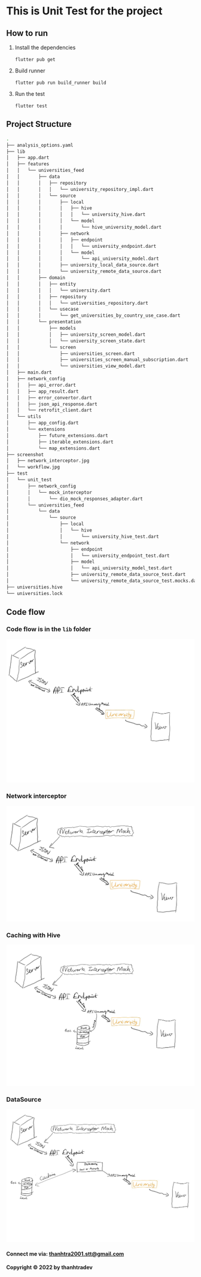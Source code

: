 # This is Unit Test for the project

## How to run

1. Install the dependencies

    ```flutter pub get```

2. Build runner

    ```flutter pub run build_runner build```

3. Run the test

    ```flutter test```

## Project Structure

```bash
.
├── analysis_options.yaml
├── lib
│   ├── app.dart
│   ├── features
│   │   └── universities_feed
│   │       ├── data
│   │       │   ├── repository
│   │       │   │   └── university_repository_impl.dart
│   │       │   └── source
│   │       │       ├── local
│   │       │       │   ├── hive
│   │       │       │   │   └── university_hive.dart
│   │       │       │   └── model
│   │       │       │       └── hive_university_model.dart
│   │       │       ├── network
│   │       │       │   ├── endpoint
│   │       │       │   │   └── university_endpoint.dart
│   │       │       │   └── model
│   │       │       │       └── api_university_model.dart
│   │       │       ├── university_local_data_source.dart
│   │       │       └── university_remote_data_source.dart
│   │       ├── domain
│   │       │   ├── entity
│   │       │   │   └── university.dart
│   │       │   ├── repository
│   │       │   │   └── untiversities_repository.dart
│   │       │   └── usecase
│   │       │       └── get_universities_by_country_use_case.dart
│   │       └── presentation
│   │           ├── models
│   │           │   ├── university_screen_model.dart
│   │           │   └── university_screen_state.dart
│   │           └── screen
│   │               ├── universities_screen.dart
│   │               ├── universities_screen_manual_subscription.dart
│   │               └── universities_view_model.dart
│   ├── main.dart
│   ├── network_config
│   │   ├── api_error.dart
│   │   ├── app_result.dart
│   │   ├── error_convertor.dart
│   │   ├── json_api_response.dart
│   │   └── retrofit_client.dart
│   └── utils
│       ├── app_config.dart
│       └── extensions
│           ├── future_extensions.dart
│           ├── iterable_extensions.dart
│           └── map_extensions.dart
├── screenshot
│   ├── network_interceptor.jpg
│   └── workflow.jpg
├── test
│   └── unit_test
│       ├── network_config
│       │   └── mock_interceptor
│       │       └── dio_mock_responses_adapter.dart
│       └── universities_feed
│           └── data
│               └── source
│                   ├── local
│                   │   └── hive
│                   │       └── university_hive_test.dart
│                   └── network
│                       ├── endpoint
│                       │   └── university_endpoint_test.dart
│                       ├── model
│                       │   └── api_university_model_test.dart
│                       ├── university_remote_data_source_test.dart
│                       └── university_remote_data_source_test.mocks.dart
├── universities.hive
└── universities.lock
```

## Code flow

### Code flow is in the `lib` folder

![Code flow](https://github.com/thanhtradev/dart_unit_test/blob/main/screenshot/workflow.jpg)

### Network interceptor

![Network interceptor](https://github.com/thanhtradev/dart_unit_test/blob/main/screenshot/network_interceptor.jpg)

### Caching with Hive

![Network interceptor](https://github.com/thanhtradev/dart_unit_test/blob/main/screenshot/caching.jpg)

### DataSource

![Data source](https://github.com/thanhtradev/dart_unit_test/blob/main/screenshot/datasource.jpg)


#### Connect me via: thanhtra2001.stt@gmail.com
#### Copyright &#169; 2022 by thanhtradev

